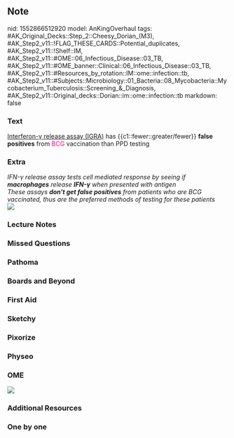 ## Note
nid: 1552866512920
model: AnKingOverhaul
tags: #AK_Original_Decks::Step_2::Cheesy_Dorian_(M3), #AK_Step2_v11::!FLAG_THESE_CARDS::Potential_duplicates, #AK_Step2_v11::!Shelf::IM, #AK_Step2_v11::#OME::06_Infectious_Disease::03_TB, #AK_Step2_v11::#OME_banner::Clinical::06_Infectious_Disease::03_TB, #AK_Step2_v11::#Resources_by_rotation::IM::ome::infection::tb, #AK_Step2_v11::#Subjects::Microbiology::01_Bacteria::08_Mycobacteria::Mycobacterium_Tuberculosis::Screening_&_Diagnosis, #AK_Step2_v11::Original_decks::Dorian::im::ome::infection::tb
markdown: false

### Text
<u>Interferon-γ release assay (IGRA)</u> has
{{c1::fewer::greater/fewer}} <b>false positives</b> from
<font color="#FC0280">BCG</font> vaccination than PPD testing

### Extra
<div>
  <div>
    <div>
      <div>
        <i>IFN-γ release assay tests cell mediated response by
        seeing if <b>macrophages</b> release <b>IFN-γ</b> when
        presented with antigen</i>
      </div>
    </div>
  </div>
</div>
<div>
  <i>These assays <b>don't get false positives</b> from patients
  who are BCG vaccinated, thus are the preferred methods of testing
  for these patients</i>
</div>
<div style="font-weight: bold;"></div>
<div style="font-weight: bold;"><img src=
"paste-111501645971457.jpg"></div>

### Lecture Notes


### Missed Questions


### Pathoma


### Boards and Beyond


### First Aid


### Sketchy


### Pixorize


### Physeo


### OME
<div class="ome-widget">
  <a href=
  "https://onlinemeded.org/spa/infectious-disease/tb/acquire?ref=anki">
  <img src="_OME_AnkiFlashcards_Lesson_6.png"></a>
</div>

### Additional Resources


### One by one

